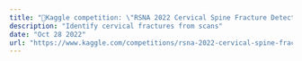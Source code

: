 ```yaml
---
title: "🥈Kaggle competition: \"RSNA 2022 Cervical Spine Fracture Detection\""
description: "Identify cervical fractures from scans"
date: "Oct 28 2022"
url: "https://www.kaggle.com/competitions/rsna-2022-cervical-spine-fracture-detection"
---
```


